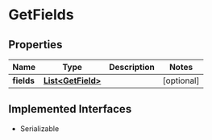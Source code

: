 

# GetFields

## Properties

Name | Type | Description | Notes
------------ | ------------- | ------------- | -------------
**fields** | [**List&lt;GetField&gt;**](GetField.md) |  |  [optional]


## Implemented Interfaces

* Serializable


